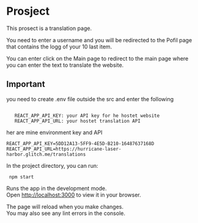 # Prosject 

This prosect is a translation page.

You need to enter a username and you will be redirected to the Pofil page that contains the logg of your 10 last item. 

You can enter click on the Main page to redirect to the main page where you can enter the text to translate the website.

## Important

you need to create .env file outside the src and enter the following 

```

   REACT_APP_API_KEY: your API key for he hostet website
   REACT_APP_API_URL: your hostet translation API 

```  

her are mine environment key and API

```
REACT_APP_API_KEY=5DD12A13-5FF9-4E5D-B210-16487637168D
REACT_APP_API_URL=https://hurricane-laser-harbor.glitch.me/translations

```





In the project directory, you can run:

```
 npm start
```


Runs the app in the development mode.\
Open [http://localhost:3000](http://localhost:3000) to view it in your browser.

The page will reload when you make changes.\
You may also see any lint errors in the console.

